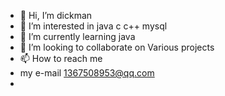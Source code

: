 - 👋 Hi, I’m dickman
- 👀 I’m interested in java c c++ mysql
- 🌱 I’m currently learning java
- 💞️ I’m looking to collaborate on Various projects
- 📫 How to reach me 
- my e-mail 1367508953@qq.com
- 

